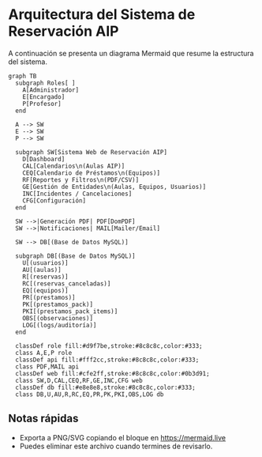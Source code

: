 # Arquitectura del Sistema de Reservación AIP

A continuación se presenta un diagrama Mermaid que resume la estructura del sistema.

```mermaid
graph TB
  subgraph Roles[ ]
    A[Administrador]
    E[Encargado]
    P[Profesor]
  end

  A --> SW
  E --> SW
  P --> SW

  subgraph SW[Sistema Web de Reservación AIP]
    D[Dashboard]
    CAL[Calendarios\n(Aulas AIP)]
    CEQ[Calendario de Préstamos\n(Equipos)]
    RF[Reportes y Filtros\n(PDF/CSV)]
    GE[Gestión de Entidades\n(Aulas, Equipos, Usuarios)]
    INC[Incidentes / Cancelaciones]
    CFG[Configuración]
  end

  SW -->|Generación PDF| PDF[DomPDF]
  SW -->|Notificaciones| MAIL[Mailer/Email]

  SW --> DB[(Base de Datos MySQL)]

  subgraph DB[(Base de Datos MySQL)]
    U[(usuarios)]
    AU[(aulas)]
    R[(reservas)]
    RC[(reservas_canceladas)]
    EQ[(equipos)]
    PR[(prestamos)]
    PK[(prestamos_pack)]
    PKI[(prestamos_pack_items)]
    OBS[(observaciones)]
    LOG[(logs/auditoría)]
  end

  classDef role fill:#d9f7be,stroke:#8c8c8c,color:#333;
  class A,E,P role
  classDef api fill:#fff2cc,stroke:#8c8c8c,color:#333;
  class PDF,MAIL api
  classDef web fill:#cfe2ff,stroke:#8c8c8c,color:#0b3d91;
  class SW,D,CAL,CEQ,RF,GE,INC,CFG web
  classDef db fill:#e8e8e8,stroke:#8c8c8c,color:#333;
  class DB,U,AU,R,RC,EQ,PR,PK,PKI,OBS,LOG db
```

## Notas rápidas
- Exporta a PNG/SVG copiando el bloque en https://mermaid.live
- Puedes eliminar este archivo cuando termines de revisarlo.
